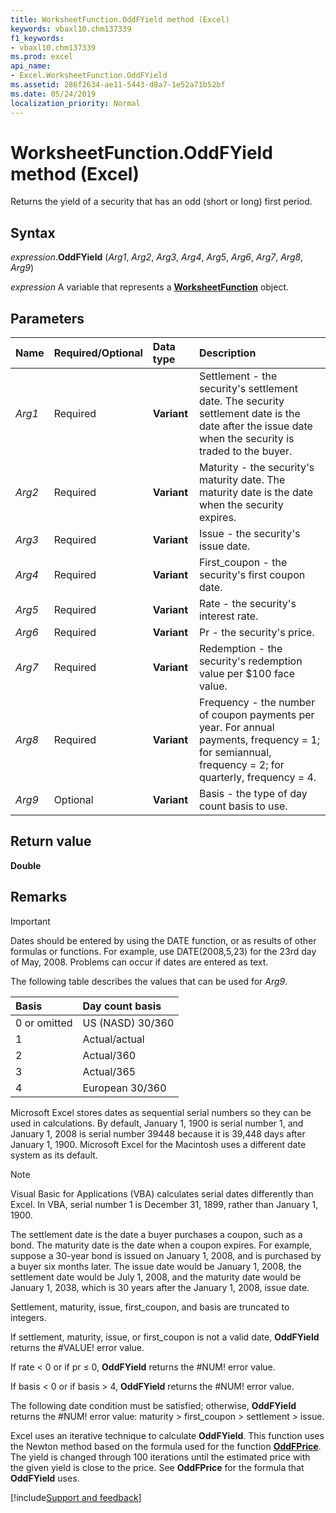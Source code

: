 ```yaml
---
title: WorksheetFunction.OddFYield method (Excel)
keywords: vbaxl10.chm137339
f1_keywords:
- vbaxl10.chm137339
ms.prod: excel
api_name:
- Excel.WorksheetFunction.OddFYield
ms.assetid: 286f2634-ae11-5443-d8a7-1e52a71b52bf
ms.date: 05/24/2019
localization_priority: Normal
---
```



# WorksheetFunction.OddFYield method (Excel)

Returns the yield of a security that has an odd (short or long) first period.


## Syntax

_expression_.**OddFYield** (_Arg1_, _Arg2_, _Arg3_, _Arg4_, _Arg5_, _Arg6_, _Arg7_, _Arg8_, _Arg9_)

_expression_ A variable that represents a **[WorksheetFunction](Excel.WorksheetFunction.md)** object.


## Parameters

|Name|Required/Optional|Data type|Description|
|:-----|:-----|:-----|:-----|
| _Arg1_|Required| **Variant**|Settlement - the security's settlement date. The security settlement date is the date after the issue date when the security is traded to the buyer.|
| _Arg2_|Required| **Variant**|Maturity - the security's maturity date. The maturity date is the date when the security expires.|
| _Arg3_|Required| **Variant**|Issue - the security's issue date.|
| _Arg4_|Required| **Variant**|First_coupon - the security's first coupon date.|
| _Arg5_|Required| **Variant**|Rate - the security's interest rate.|
| _Arg6_|Required| **Variant**|Pr - the security's price.|
| _Arg7_|Required| **Variant**|Redemption - the security's redemption value per $100 face value.|
| _Arg8_|Required| **Variant**|Frequency - the number of coupon payments per year. For annual payments, frequency = 1; for semiannual, frequency = 2; for quarterly, frequency = 4.|
| _Arg9_|Optional| **Variant**|Basis - the type of day count basis to use.|

## Return value

**Double**


## Remarks

> [!IMPORTANT] 
> Dates should be entered by using the DATE function, or as results of other formulas or functions. For example, use DATE(2008,5,23) for the 23rd day of May, 2008. Problems can occur if dates are entered as text.

The following table describes the values that can be used for _Arg9_.

|Basis|Day count basis|
|:-----|:-----|
|0 or omitted|US (NASD) 30/360|
|1|Actual/actual|
|2|Actual/360|
|3|Actual/365|
|4|European 30/360|

Microsoft Excel stores dates as sequential serial numbers so they can be used in calculations. By default, January 1, 1900 is serial number 1, and January 1, 2008 is serial number 39448 because it is 39,448 days after January 1, 1900. Microsoft Excel for the Macintosh uses a different date system as its default.
    
> [!NOTE] 
> Visual Basic for Applications (VBA) calculates serial dates differently than Excel. In VBA, serial number 1 is December 31, 1899, rather than January 1, 1900. 

The settlement date is the date a buyer purchases a coupon, such as a bond. The maturity date is the date when a coupon expires. For example, suppose a 30-year bond is issued on January 1, 2008, and is purchased by a buyer six months later. The issue date would be January 1, 2008, the settlement date would be July 1, 2008, and the maturity date would be January 1, 2038, which is 30 years after the January 1, 2008, issue date.
    
Settlement, maturity, issue, first_coupon, and basis are truncated to integers.
    
If settlement, maturity, issue, or first_coupon is not a valid date, **OddFYield** returns the #VALUE! error value.
    
If rate < 0 or if pr ≤ 0, **OddFYield** returns the #NUM! error value.
    
If basis < 0 or if basis > 4, **OddFYield** returns the #NUM! error value.
    
The following date condition must be satisfied; otherwise, **OddFYield** returns the #NUM! error value: maturity > first_coupon > settlement > issue.
    
Excel uses an iterative technique to calculate **OddFYield**. This function uses the Newton method based on the formula used for the function **[OddFPrice](excel.worksheetfunction.oddfprice.md)**. The yield is changed through 100 iterations until the estimated price with the given yield is close to the price. See **OddFPrice** for the formula that **OddFYield** uses.
    



[!include[Support and feedback](~/includes/feedback-boilerplate.md)]